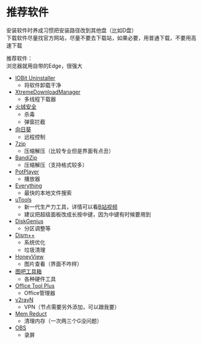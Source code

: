 # 推荐软件
安装软件时养成习惯把安装路径改到其他盘（比如D盘）  
下载软件尽量找官方网站，尽量不要去下载站，如果必要，用普通下载，不要用高速下载  

推荐软件：  
浏览器就用自带的Edge，很强大
- [IOBit Uninstaller](https://www.iobit.com/en/advanceduninstaller.php)
    - 将软件卸载干净
- [XtremeDownloadManager](https://xtremedownloadmanager.com/#downloads)
    - 多线程下载器
- [火绒安全](https://www.huorong.cn/person5.html)
    - 杀毒
    - 弹窗拦截
- [向日葵](https://sunlogin.oray.com/download/)
    - 远程控制 
- [7zip](https://sparanoid.com/lab/7z/)
    - 压缩解压（比较专业但是界面有点丑）
- [BandiZip](https://www.bandisoft.com/bandizip/)
    - 压缩解压（支持格式较多）
- [PotPlayer](https://daumpotplayer.com/download/)
    - 播放器
- [Everything](https://www.voidtools.com/Everything-1.4.1.1009.x64-Setup.exe)
    - 最快的本地文件搜索
- [uTools](http://u.tools/)
    - 新一代生产力工具，详情可以看[B站视频](https://www.bilibili.com/video/BV1eg411M7TZ)
    - 建议把超级面板改成长按中键，因为中键有时候要用到
- [DiskGenius](https://www.diskgenius.cn/)
    - 分区调整等
- [Dism++](https://www.chuyu.me/zh-Hans/index.html)
    - 系统优化
    - 垃圾清理
- [HoneyView](https://www.bandisoft.com/honeyview/)
    - 图片查看（界面不咋样）
- [图吧工具箱](http://www.tbtool.cn/)
    - 各种硬件工具
- [Office Tool Plus](http://www.lond.cn/down/otp.htm)
    - Office管理器
- [v2rayN](https://github.com/2dust/v2rayN)
    - VPN（节点需要另外添加，可以跟我要）
- [Mem Reduct](https://github.com/henrypp/memreduct/releases/download/v.3.3.5/memreduct-3.3.5-setup.exe)
    - 清理内存（一次两三个G没问题）
- [OBS](https://obsproject.com/download)
    - 录屏